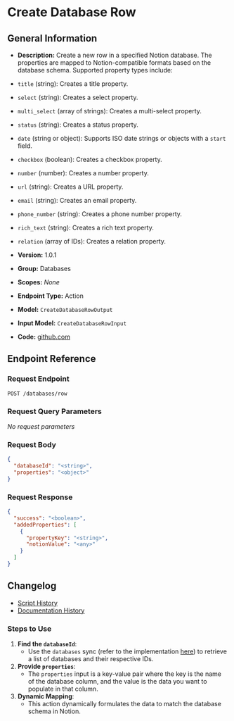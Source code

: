 <!-- BEGIN GENERATED CONTENT -->
# Create Database Row

## General Information

- **Description:** Create a new row in a specified Notion database. 
The properties are mapped to Notion-compatible formats based on the database schema. 
Supported property types include:
- `title` (string): Creates a title property.
- `select` (string): Creates a select property.
- `multi_select` (array of strings): Creates a multi-select property.
- `status` (string): Creates a status property.
- `date` (string or object): Supports ISO date strings or objects with a `start` field.
- `checkbox` (boolean): Creates a checkbox property.
- `number` (number): Creates a number property.
- `url` (string): Creates a URL property.
- `email` (string): Creates an email property.
- `phone_number` (string): Creates a phone number property.
- `rich_text` (string): Creates a rich text property.
- `relation` (array of IDs): Creates a relation property.

- **Version:** 1.0.1
- **Group:** Databases
- **Scopes:** _None_
- **Endpoint Type:** Action
- **Model:** `CreateDatabaseRowOutput`
- **Input Model:** `CreateDatabaseRowInput`
- **Code:** [github.com](https://github.com/NangoHQ/integration-templates/tree/main/integrations/notion/actions/create-database-row.ts)


## Endpoint Reference

### Request Endpoint

`POST /databases/row`

### Request Query Parameters

_No request parameters_

### Request Body

```json
{
  "databaseId": "<string>",
  "properties": "<object>"
}
```

### Request Response

```json
{
  "success": "<boolean>",
  "addedProperties": [
    {
      "propertyKey": "<string>",
      "notionValue": "<any>"
    }
  ]
}
```

## Changelog

- [Script History](https://github.com/NangoHQ/integration-templates/commits/main/integrations/notion/actions/create-database-row.ts)
- [Documentation History](https://github.com/NangoHQ/integration-templates/commits/main/integrations/notion/actions/create-database-row.md)

<!-- END  GENERATED CONTENT -->
### Steps to Use
1. **Find the `databaseId`**:
   - Use the `databases` sync (refer to the implementation [here](https://github.com/NangoHQ/integration-templates/blob/main/integrations/notion/syncs/databases.ts)) to retrieve a list of databases and their respective IDs.
2. **Provide `properties`**:
   - The `properties` input is a key-value pair where the key is the name of the database column, and the value is the data you want to populate in that column.
3. **Dynamic Mapping**:
   - This action dynamically formulates the data to match the database schema in Notion.
